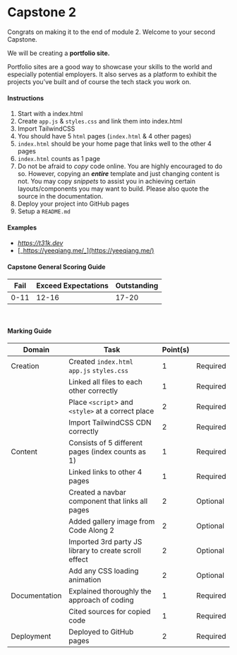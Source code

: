 # Capstone 2

Congrats on making it to the end of module 2.
Welcome to your second Capstone.

We will be creating a **portfolio site.**

Portfolio sites are a good way to showcase your skills to the world and especially potential employers. It also serves as a platform to exhibit the projects you’ve built and of course the tech stack you work on.
<br/>

#### Instructions

1. Start with a index.html
2. Create `app.js` & `styles.css` and link them into index.html
3. Import TailwindCSS
4. You should have 5 `html` pages (`index.html` & 4 other pages)
5. `index.html` should be your home page that links well to the other 4 pages
6. `index.html` counts as 1 page
7. Do not be afraid to _copy_ code online. You are highly encouraged to do so. However, copying an **_entire_** template and just changing content is not.
   You may copy _snippets_ to assist you in achieving certain layouts/components you may want to build. Please also quote the source in the documentation.
8. Deploy your project into GitHub pages
9. Setup a `README.md`
   <br/>

#### Examples

- [_https://t31k.dev_](https://t31k.dev/)
- [_https://yeeqiang.me/_](https://yeeqiang.me/)
  <br/>

#### Capstone General Scoring Guide

| Fail | Exceed Expectations | Outstanding |
| ---- | ------------------- | ----------- |
| 0-11 | 12-16               | 17-20       |

<br/>

#### Marking Guide

| Domain        | Task                                                  | Point(s) |          |
| ------------- | ----------------------------------------------------- | -------- | -------- |
| Creation      | Created `index.html` `app.js` `styles.css`            | 1        | Required |
|               | Linked all files to each other correctly              | 1        | Required |
|               | Place `<script`> and `<style>` at a correct place     | 2        | Required |
|               | Import TailwindCSS CDN correctly                      | 2        | Required |
| Content       | Consists of 5 different pages (index counts as 1)     | 1        | Required |
|               | Linked links to other 4 pages                         | 1        | Required |
|               | Created a navbar component that links all pages       | 2        | Optional |
|               | Added gallery image from Code Along 2                 | 2        | Optional |
|               | Imported 3rd party JS library to create scroll effect | 2        | Optional |
|               | Add any CSS loading animation                         | 2        | Optional |
| Documentation | Explained thoroughly the approach of coding           | 1        | Required |
|               | Cited sources for copied code                         | 1        | Required |
| Deployment    | Deployed to GitHub pages                              | 2        | Required |
